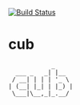 [![Build Status](https://travis-ci.org/nanjj/cub.svg?branch=master)](https://travis-ci.org/nanjj/cub)

# cub
```
            _
  ___ _   _| |__
 / __| | | | '_ \
| (__| |_| | |_) |
 \___|\__,_|_.__/
```
